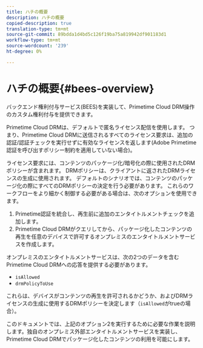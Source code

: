 ```yaml
---
title: ハチの概要
description: ハチの概要
copied-description: true
translation-type: tm+mt
source-git-commit: 89bdda1d4bd5c126f19ba75a819942df901183d1
workflow-type: tm+mt
source-wordcount: '239'
ht-degree: 0%

---
```



# ハチの概要{#bees-overview}

バックエンド権利付与サービス(BEES)を実装して、Primetime Cloud DRM操作のカスタム権利付与を提供できます。

Primetime Cloud DRMは、デフォルトで匿名ライセンス配信を使用します。 つまり、Primetime Cloud DRMに送信されるすべてのライセンス要求は、追加の認証/認証チェックを実行せずに有効なライセンスを返します(Adobe Primetime認証を呼び出すポリシー制約を適用していない場合)。

ライセンス要求には、コンテンツのパッケージ化/暗号化の際に使用されたDRMポリシーが含まれます。 DRMポリシーは、クライアントに返されたDRMライセンスの生成に使用されます。 デフォルトのシナリオでは、コンテンツのパッケージ化の際にすべてのDRMポリシーの決定を行う必要があります。 これらのワークフローをより細かく制御する必要がある場合は、次のオプションを使用できます。

1. Primetime認証を統合し、再生前に追加のエンタイトルメントチェックを追加します。
1. Primetime Cloud DRMがクエリしてから、パッケージ化したコンテンツの再生を任意のデバイスで許可するオンプレミスのエンタイトルメントサービスを作成します。

オンプレミスのエンタイトルメントサービスは、次の2つのデータを含むPrimetime Cloud DRMへの応答を提供する必要があります。

* `isAllowed`
* `drmPolicyToUse`

これらは、デバイスがコンテンツの再生を許可されるかどうか、およびDRMライセンスの生成に使用するDRMポリシーを決定します（`isAllowed`がtrueの場合）。

このドキュメントでは、上記のオプション2を実行するために必要な作業を説明します。独自のオンプレミス外部エンタイトルメントサービスを実装し、Primetime Cloud DRMでパッケージ化したコンテンツの利用を可能にします。
